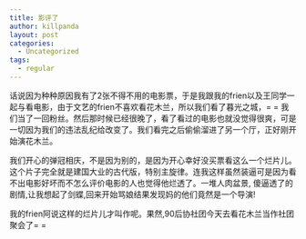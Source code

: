 ```yaml
---
title: 影评了
author: killpanda
layout: post
categories:
  - Uncategorized
tags:
  - regular
---
```

话说因为种种原因我有了2张不得不用的电影票，于是我跟我的frien以及王同学一起与看电影，由于文艺的frien不喜欢看花木兰，所以我们看了暮光之城，= = 我们当了一回粉丝。然后那时候已经很晚了，看了看过的电影也就没觉得很爽，可是一切因为我们的违法乱纪给改变了。我们看完之后偷偷溜进了另一个厅，正好刚开始演花木兰。 

我们开心的弹冠相庆，不是因为别的，是因为开心幸好没买票看这么一个烂片儿。这个片子完全就是建国大业的古代版，特别主旋律。连我这样虽然装逼可是因为看不出电影好坏而不怎么评价电影的人也觉得他烂透了。一堆人肉盆景, 傻逼透了的剧情,让我想起了剑蝶,回来开始骂娘结果发现妈的他们竟然是一个导演!

我的frien阿说这样的烂片儿才叫作呢。果然,90后协社团今天去看花木兰当作社团聚会了= = 
